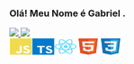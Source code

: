 ### Olá! Meu Nome é Gabriel .
<div>
  <a href="https://github.com/TheTio">
  <img height="180em" src="https://github-readme-stats.vercel.app/api?username=TheTio&show_icons=true&theme=tokyonight&include_all_commits=true&count_private=true"/>
  <img height="180em" src="https://github-readme-stats.vercel.app/api/top-langs/?username=TheTio&layout=compact&langs_count=7&theme=tokyonight"/>
</div>
<div style="display: flex">
  <img align="center" alt="TheTio-Js" height="30" width="40" src="https://raw.githubusercontent.com/devicons/devicon/master/icons/javascript/javascript-plain.svg">
  <img align="center" alt="TheTio-Ts" height="30" width="40" src="https://raw.githubusercontent.com/devicons/devicon/master/icons/typescript/typescript-plain.svg">
  <img align="center" alt="TheTio-React" height="30" width="40" src="https://raw.githubusercontent.com/devicons/devicon/master/icons/react/react-original.svg">
  <img align="center" alt="TheTio-HTML" height="30" width="40" src="https://raw.githubusercontent.com/devicons/devicon/master/icons/html5/html5-original.svg">
  <img align="center" alt="TheTio-CSS" height="30" width="40" src="https://raw.githubusercontent.com/devicons/devicon/master/icons/css3/css3-original.svg">
</div>
